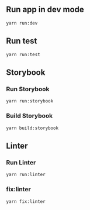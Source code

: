 ## Run app in dev mode

```
yarn run:dev
```

## Run test

```
yarn run:test
```

## Storybook

### Run Storybook

```
yarn run:storybook
```

### Build Storybook

```
yarn build:storybook
```

## Linter

### Run Linter

```
yarn run:linter
```

### fix:linter

```
yarn fix:linter
```
